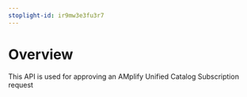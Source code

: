 ```yaml
---
stoplight-id: ir9mw3e3fu3r7
---
```


# Overview

This API is used for approving an AMplify Unified Catalog Subscription request
